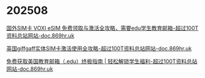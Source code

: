 # 202508

[国外SIM卡 VOXI eSIM 免费领取与激活全攻略，需要edu学生教育邮箱-超过100T资料总站网站-doc.869hr.uk](https://s.869hr.uk/ng3)

[英国giffgaff实体SIM卡激活使用全攻略-超过100T资料总站网站-doc.869hr.uk](https://s.869hr.uk/ywe)

[免费获取美国教育邮箱（.edu）终极指南 | 轻松解锁学生福利-超过100T资料总站网站-doc.869hr.uk](https://s.869hr.uk/ttr)
